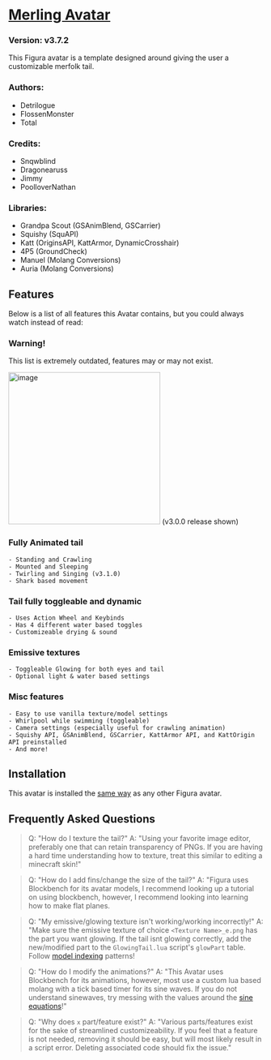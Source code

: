 # [Merling Avatar](https://github.com/TotalTakeover/FiguraMerlingAvatar)
### Version: v3.7.2
This Figura avatar is a template designed around giving the user a customizable merfolk tail.

### Authors:
- Detrilogue
- FlossenMonster
- Total

### Credits:
- Snqwblind
- Dragonearuss
- Jimmy
- PoolloverNathan

### Libraries:
- Grandpa Scout (GSAnimBlend, GSCarrier)
- Squishy (SquAPI)
- Katt (OriginsAPI, KattArmor, DynamicCrosshair)
- 4P5 (GroundCheck)
- Manuel (Molang Conversions)
- Auria (Molang Conversions)

## Features
Below is a list of all features this Avatar contains, but you could always watch instead of read:

### Warning!
This list is extremely outdated, features may or may not exist.

[<img src="https://img.youtube.com/vi/rSYfbQ1mkgM/maxresdefault.jpg" alt="image" width="300" height="auto">](https://youtu.be/rSYfbQ1mkgM) 
(v3.0.0 release shown)

### Fully Animated tail
	- Standing and Crawling
	- Mounted and Sleeping
	- Twirling and Singing (v3.1.0)
	- Shark based movement
### Tail fully toggleable and dynamic
	- Uses Action Wheel and Keybinds
	- Has 4 different water based toggles
	- Customizeable drying & sound
### Emissive textures
	- Toggleable Glowing for both eyes and tail
	- Optional light & water based settings
### Misc features
	- Easy to use vanilla texture/model settings
	- Whirlpool while swimming (toggleable)
	- Camera settings (especially useful for crawling animation)
	- Squishy API, GSAnimBlend, GSCarrier, KattArmor API, and KattOrigin API preinstalled
	- And more!
## Installation
This avatar is installed the [same way](https://wiki.figuramc.org/start_here/Avatar%20File%20Format) as any other Figura avatar.
## Frequently Asked Questions
>Q: "How do I texture the tail?"
>A: "Using your favorite image editor, preferably one that can retain transparency of PNGs. If you are having a hard time understanding how to texture, treat this similar to editing a minecraft skin!"

>Q: "How do I add fins/change the size of the tail?"
>A: "Figura uses Blockbench for its avatar models, I recommend looking up a tutorial on using blockbench, however, I recommend looking into learning how to make flat planes.

>Q: "My emissive/glowing texture isn't working/working incorrectly!"
>A: "Make sure the emissive texture of choice `<Texture Name>_e.png` has the part you want glowing. If the tail isnt glowing correctly, add the new/modified part to the `GlowingTail.lua` script's `glowPart` table. Follow [model indexing](https://wiki.figuramc.org/tutorials/ModelPart%20Indexing) patterns!

>Q: "How do I modify the animations?"
>A: "This Avatar uses Blockbench for its animations, however, most use a custom lua based molang with a tick based timer for its sine waves. If you do not understand sinewaves, try messing with the values around the [sine equations](https://www.desmos.com/calculator/w9jrdpvsmk)!"

>Q: "Why does `x` part/feature exist?"
>A: "Various parts/features exist for the sake of streamlined customizeability. If you feel that a feature is not needed, removing it should be easy, but will most likely result in a script error. Deleting associated code should fix the issue."